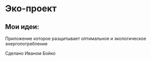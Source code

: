 # Эко-проект

## Мои идеи:

Приложение которое разщитывает оптимальное и экологическое энергопотребление

Сделано Иваном Бойко
